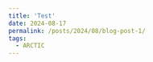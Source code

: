```yaml
---
title: 'Test'
date: 2024-08-17
permalink: /posts/2024/08/blog-post-1/
tags:
  - ARCTIC
---
```






